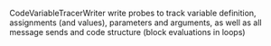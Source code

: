 CodeVariableTracerWriter write probes to track variable definition, assignments (and values), parameters and arguments, as well as all message sends and code structure (block evaluations in loops)

